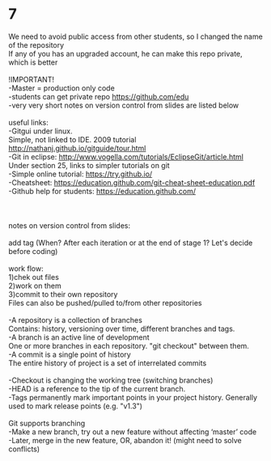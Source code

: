 # 7
We need to avoid public access from other students, so I changed the name of the repository<br/>
If any of you has an upgraded account, he can make this repo private, which is better<br/>
<br/>
!IMPORTANT!<br/>
-Master = production only code<br/>
-students can get private repo https://github.com/edu<br/>
-very very short notes on version control from slides are listed below<br/>
<br/>
useful links:<br/>
-Gitgui under linux.<br/>
Simple, not linked to IDE. 2009 tutorial http://nathanj.github.io/gitguide/tour.html<br/>
-Git in eclipse: http://www.vogella.com/tutorials/EclipseGit/article.html<br/>
Under section 25, links to simpler tutorials on git<br/>
-Simple online tutorial: https://try.github.io/<br/>
-Cheatsheet: https://education.github.com/git-cheat-sheet-education.pdf<br/>
-Github help for students: https://education.github.com/<br/>
<br/>
<br/>
<br/>
notes on version control from slides:<br/>
<br/>
add tag (When? After each iteration or at the end of stage 1? Let's decide before coding)<br/>
<br/>
work flow: <br/>
1)chek out files<br/>
2)work on them<br/>
3)commit to their own repository<br/>
Files can also be pushed/pulled to/from other repositories<br/>
<br/>
-A repository is a collection of branches<br/>
Contains: history, versioning over time, different branches and tags.<br/>
-A branch is an active line of development<br/>
One or more branches in each repository. "git checkout" between them.<br/>
-A commit is a single point of history<br/>
The entire history of project is a set of interrelated commits<br/>
<br/>
-Checkout is changing the working tree (switching branches)<br/>
-HEAD is a reference to the tip of the current branch.<br/>
-Tags permanently mark important points in your project history. Generally used to mark release points (e.g. "v1.3")<br/>
<br/>
Git supports branching<br/>
-Make a new branch, try out a new feature without affecting ‘master’ code<br/>
-Later, merge in the new feature, OR, abandon it! (might need to solve conflicts)<br/>
